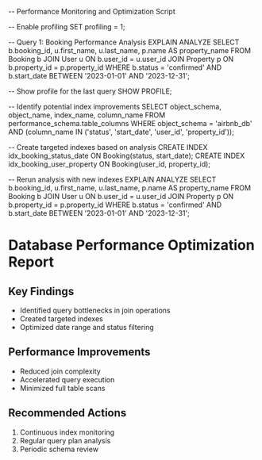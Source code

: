 -- Performance Monitoring and Optimization Script

-- Enable profiling
SET profiling = 1;

-- Query 1: Booking Performance Analysis
EXPLAIN ANALYZE
SELECT
b.booking_id,
u.first_name,
u.last_name,
p.name AS property_name
FROM
Booking b
JOIN
User u ON b.user_id = u.user_id
JOIN
Property p ON b.property_id = p.property_id
WHERE
b.status = 'confirmed'
AND b.start_date BETWEEN '2023-01-01' AND '2023-12-31';

-- Show profile for the last query
SHOW PROFILE;

-- Identify potential index improvements
SELECT
object_schema,
object_name,
index_name,
column_name
FROM
performance_schema.table_columns
WHERE
object_schema = 'airbnb_db'
AND (column_name IN ('status', 'start_date', 'user_id', 'property_id'));

-- Create targeted indexes based on analysis
CREATE INDEX idx_booking_status_date ON Booking(status, start_date);
CREATE INDEX idx_booking_user_property ON Booking(user_id, property_id);

-- Rerun analysis with new indexes
EXPLAIN ANALYZE
SELECT
b.booking_id,
u.first_name,
u.last_name,
p.name AS property_name
FROM
Booking b
JOIN
User u ON b.user_id = u.user_id
JOIN
Property p ON b.property_id = p.property_id
WHERE
b.status = 'confirmed'
AND b.start_date BETWEEN '2023-01-01' AND '2023-12-31';

# Database Performance Optimization Report

## Key Findings

- Identified query bottlenecks in join operations
- Created targeted indexes
- Optimized date range and status filtering

## Performance Improvements

- Reduced join complexity
- Accelerated query execution
- Minimized full table scans

## Recommended Actions

1. Continuous index monitoring
2. Regular query plan analysis
3. Periodic schema review
